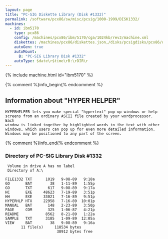 ```yaml
---
layout: page
title: "PC-SIG Diskette Library (Disk #1332)"
permalink: /software/pcx86/sw/misc/pcsig/1000-1999/DISK1332/
machines:
  - id: ibm5170
    type: pcx86
    config: /machines/pcx86/ibm/5170/cga/1024kb/rev3/machine.xml
    diskettes: /machines/pcx86/diskettes.json,/disks/pcsigdisks/pcx86/diskettes.json
    autoGen: true
    autoMount:
      B: "PC-SIG Library Disk #1332"
    autoType: $date\r$time\rB:\rDIR\r
---
```


{% include machine.html id="ibm5170" %}

{% comment %}info_begin{% endcomment %}

## Information about "HYPER HELPER"

    HYPERHELPER lets you make special "hypertext" pop-up windows or help
    screens from an ordinary ASCII file created by your wordprocessor.  Each
    window is linked together by highlighted words in the text with other
    windows, which users can pop up for even more detailed information.
    Windows may be positioned to any part of the screen.
{% comment %}info_end{% endcomment %}


### Directory of PC-SIG Library Disk #1332

     Volume in drive A has no label
     Directory of A:\

    FILE1332 TXT      1019   9-08-89   9:18a
    GO       BAT        38   1-11-89   1:55p
    GO       TXT       617   9-08-89   9:17a
    HC       EXE     48623   7-19-89   3:51p
    HH       EXE     33021   7-16-89   9:51p
    HYPERHLP HTX     22958   7-16-89  10:01p
    MANUAL   BAT       148   2-23-89   3:50p
    PAGE     COM       325   1-06-87   4:21p
    README            8562   8-21-89   1:22a
    SAMPLE   TXT      3185   1-09-89  12:05a
    VIEW     BAT        38   9-08-89   9:16a
           11 file(s)     118534 bytes
                           38912 bytes free

